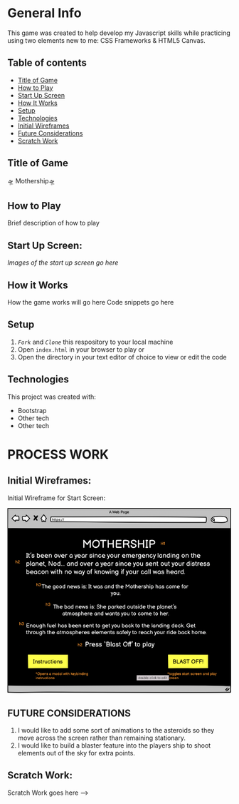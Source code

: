 # General Info

This game was created to help develop my Javascript skills while practicing using two elements new to me: CSS Frameworks & HTML5 Canvas.

## Table of contents

- [Title of Game](#title-of-game)
- [How to Play](how-to-play)
- [Start Up Screen](start-up-screen)
- [How It Works ](how-it-works)
- [Setup](#setup)
- [Technologies](#technologies)
- [Initial Wireframes](#initial-wireframes)
- [Future Considerations](#future-considerations)
- [Scratch Work](#scratch-work)

## Title of Game

🛸 Mothership🛸

## How to Play

Brief description of how to play

## Start Up Screen:

_Images of the start up screen go here_

## How it Works

How the game works will go here
Code snippets go here

## Setup

1. _`Fork`_ and _`Clone`_ this respository to your local machine
2. Open `index.html` in your browser to play or
3. Open the directory in your text editor of choice to view or edit the code

## Technologies

This project was created with:

- Bootstrap
- Other tech
- Other tech

# PROCESS WORK

## Initial Wireframes:

Initial Wireframe for Start Screen:

![Start Screen Wireframe](/assets/start-screen-wireframe.png)

## FUTURE CONSIDERATIONS

1. I would like to add some sort of animations to the asteroids so they move across the screen rather than remaining stationary.
2. I would like to build a blaster feature into the players ship to shoot elements out of the sky for extra points.

## Scratch Work:

Scratch Work goes here -->
